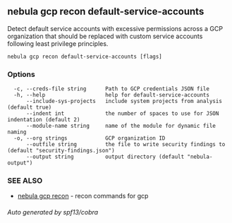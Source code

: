 ## nebula gcp recon default-service-accounts

Detect default service accounts with excessive permissions across a GCP organization that should be replaced with custom service accounts following least privilege principles.

```
nebula gcp recon default-service-accounts [flags]
```

### Options

```
  -c, --creds-file string      Path to GCP credentials JSON file
  -h, --help                   help for default-service-accounts
      --include-sys-projects   include system projects from analysis (default true)
      --indent int             the number of spaces to use for JSON indentation (default 2)
      --module-name string     name of the module for dynamic file naming
  -o, --org strings            GCP organization ID
      --outfile string         the file to write security findings to (default "security-findings.json")
      --output string          output directory (default "nebula-output")
```

### SEE ALSO

* [nebula gcp recon](nebula_gcp_recon.md)	 - recon commands for gcp

###### Auto generated by spf13/cobra

